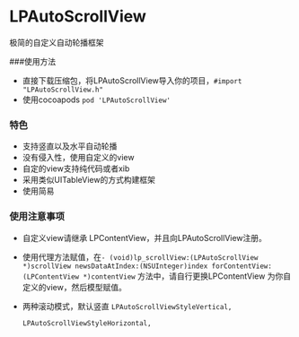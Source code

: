 # LPAutoScrollView

极简的自定义自动轮播框架

###使用方法
* 直接下载压缩包，将LPAutoScrollView导入你的项目，`#import "LPAutoScrollView.h"`
* 使用cocoapods `pod 'LPAutoScrollView'`

### 特色

* 支持竖直以及水平自动轮播
* 没有侵入性，使用自定义的view
* 自定的view支持纯代码或者xib
* 采用类似UITableView的方式构建框架
* 使用简易

### 使用注意事项

* 自定义view请继承 LPContentView，并且向LPAutoScrollView注册。
* 使用代理方法赋值，在`- (void)lp_scrollView:(LPAutoScrollView *)scrollView newsDataAtIndex:(NSUInteger)index forContentView:(LPContentView *)contentView` 方法中，请自行更换LPContentView 为你自定义的view，然后模型赋值。
* 两种滚动模式，默认竖直 `LPAutoScrollViewStyleVertical,`

  `LPAutoScrollViewStyleHorizontal,`


